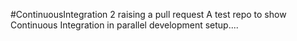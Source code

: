 #ContinuousIntegration
2 raising a pull request
A test repo to show Continuous Integration in parallel development setup....
